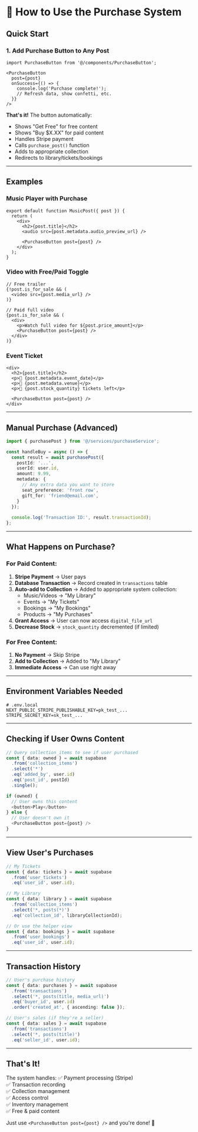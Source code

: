 # 🛒 How to Use the Purchase System

## Quick Start

### 1. Add Purchase Button to Any Post

```tsx
import PurchaseButton from '@/components/PurchaseButton';

<PurchaseButton 
  post={post} 
  onSuccess={() => {
    console.log('Purchase complete!');
    // Refresh data, show confetti, etc.
  }}
/>
```

**That's it!** The button automatically:
- Shows "Get Free" for free content
- Shows "Buy $X.XX" for paid content
- Handles Stripe payment
- Calls `purchase_post()` function
- Adds to appropriate collection
- Redirects to library/tickets/bookings

---

## Examples

### Music Player with Purchase

```tsx
export default function MusicPost({ post }) {
  return (
    <div>
      <h2>{post.title}</h2>
      <audio src={post.metadata.audio_preview_url} />
      
      <PurchaseButton post={post} />
    </div>
  );
}
```

### Video with Free/Paid Toggle

```tsx
// Free trailer
{!post.is_for_sale && (
  <video src={post.media_url} />
)}

// Paid full video
{post.is_for_sale && (
  <div>
    <p>Watch full video for ${post.price_amount}</p>
    <PurchaseButton post={post} />
  </div>
)}
```

### Event Ticket

```tsx
<div>
  <h2>{post.title}</h2>
  <p>📅 {post.metadata.event_date}</p>
  <p>📍 {post.metadata.venue}</p>
  <p>🎫 {post.stock_quantity} tickets left</p>
  
  <PurchaseButton post={post} />
</div>
```

---

## Manual Purchase (Advanced)

```typescript
import { purchasePost } from '@/services/purchaseService';

const handleBuy = async () => {
  const result = await purchasePost({
    postId: '...',
    userId: user.id,
    amount: 9.99,
    metadata: {
      // Any extra data you want to store
      seat_preference: 'front row',
      gift_for: 'friend@email.com',
    }
  });
  
  console.log('Transaction ID:', result.transactionId);
};
```

---

## What Happens on Purchase?

### For Paid Content:
1. **Stripe Payment** → User pays
2. **Database Transaction** → Record created in `transactions` table
3. **Auto-add to Collection** → Added to appropriate system collection:
   - Music/Videos → "My Library"
   - Events → "My Tickets"
   - Bookings → "My Bookings"
   - Products → "My Purchases"
4. **Grant Access** → User can now access `digital_file_url`
5. **Decrease Stock** → `stock_quantity` decremented (if limited)

### For Free Content:
1. **No Payment** → Skip Stripe
2. **Add to Collection** → Added to "My Library"
3. **Immediate Access** → Can use right away

---

## Environment Variables Needed

```env
# .env.local
NEXT_PUBLIC_STRIPE_PUBLISHABLE_KEY=pk_test_...
STRIPE_SECRET_KEY=sk_test_...
```

---

## Checking if User Owns Content

```typescript
// Query collection_items to see if user purchased
const { data: owned } = await supabase
  .from('collection_items')
  .select('*')
  .eq('added_by', user.id)
  .eq('post_id', postId)
  .single();

if (owned) {
  // User owns this content
  <button>Play</button>
} else {
  // User doesn't own it
  <PurchaseButton post={post} />
}
```

---

## View User's Purchases

```typescript
// My Tickets
const { data: tickets } = await supabase
  .from('user_tickets')
  .eq('user_id', user.id);

// My Library
const { data: library } = await supabase
  .from('collection_items')
  .select('*, posts(*)')
  .eq('collection_id', libraryCollectionId);

// Or use the helper view
const { data: bookings } = await supabase
  .from('user_bookings')
  .eq('user_id', user.id);
```

---

## Transaction History

```typescript
// User's purchase history
const { data: purchases } = await supabase
  .from('transactions')
  .select('*, posts(title, media_url)')
  .eq('buyer_id', user.id)
  .order('created_at', { ascending: false });

// User's sales (if they're a seller)
const { data: sales } = await supabase
  .from('transactions')
  .select('*, posts(title)')
  .eq('seller_id', user.id);
```

---

## That's It!

The system handles:
✅ Payment processing (Stripe)  
✅ Transaction recording  
✅ Collection management  
✅ Access control  
✅ Inventory management  
✅ Free & paid content  

Just use `<PurchaseButton post={post} />` and you're done! 🎉

